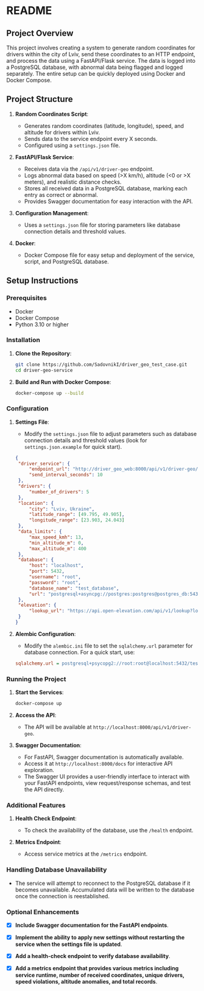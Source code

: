 # README

## Project Overview

This project involves creating a system to generate random coordinates for drivers within the city of Lviv, send these coordinates to an HTTP endpoint, and process the data using a FastAPI/Flask service. The data is logged into a PostgreSQL database, with abnormal data being flagged and logged separately. The entire setup can be quickly deployed using Docker and Docker Compose.

## Project Structure

1. **Random Coordinates Script**:
   - Generates random coordinates (latitude, longitude), speed, and altitude for drivers within Lviv.
   - Sends data to the service endpoint every X seconds.
   - Configured using a `settings.json` file.

2. **FastAPI/Flask Service**:
   - Receives data via the `/api/v1/driver-geo` endpoint.
   - Logs abnormal data based on speed (>X km/h), altitude (<0 or >X meters), and realistic distance checks.
   - Stores all received data in a PostgreSQL database, marking each entry as correct or abnormal.
   - Provides Swagger documentation for easy interaction with the API.

3. **Configuration Management**:
   - Uses a `settings.json` file for storing parameters like database connection details and threshold values.

4. **Docker**:
   - Docker Compose file for easy setup and deployment of the service, script, and PostgreSQL database.

## Setup Instructions

### Prerequisites

- Docker
- Docker Compose
- Python 3.10 or higher

### Installation

1. **Clone the Repository**:
   ```bash
   git clone https://github.com/SadovnikI/driver_geo_test_case.git
   cd driver-geo-service
   ```

2. **Build and Run with Docker Compose**:
   ```bash
   docker-compose up --build
   ```

### Configuration

1. **Settings File**:
   - Modify the `settings.json` file to adjust parameters such as database connection details and threshold values (look for `settings.json.example` for quick start).
   ```json
   {
    "driver_service": {
        "endpoint_url": "http://driver_geo_web:8000/api/v1/driver-geo/",
        "send_interval_seconds": 10
    },
    "drivers": {
        "number_of_drivers": 5
    },
    "location": {
        "city": "Lviv, Ukraine",
        "latitude_range": [49.795, 49.905],
        "longitude_range": [23.903, 24.043]
    },
    "data_limits": {
        "max_speed_kmh": 13,
        "min_altitude_m": 0,
        "max_altitude_m": 400
    },
    "database": {
        "host": "localhost",
        "port": 5432,
        "username": "root",
        "password": "root",
        "database_name": "test_database",
        "url": "postgresql+asyncpg://postgres:postgres@postgres_db:5432/test_database"
    },
    "elevation": {
        "lookup_url": "https://api.open-elevation.com/api/v1/lookup?locations={},{}"
    }
   }
   ```

2. **Alembic Configuration**:
   - Modify the `alembic.ini` file to set the `sqlalchemy.url` parameter for database connection. For a quick start, use:
   ```ini
   sqlalchemy.url = postgresql+psycopg2://root:root@localhost:5432/test_database
   ```


### Running the Project

1. **Start the Services**:
   ```bash
   docker-compose up
   ```

2. **Access the API**:
   - The API will be available at `http://localhost:8000/api/v1/driver-geo`.

3. **Swagger Documentation**:
   - For FastAPI, Swagger documentation is automatically available.
   - Access it at `http://localhost:8000/docs` for interactive API exploration.
   - The Swagger UI provides a user-friendly interface to interact with your FastAPI endpoints, view request/response schemas, and test the API directly.

### Additional Features

1. **Health Check Endpoint**:
   - To check the availability of the database, use the `/health` endpoint.
   
2. **Metrics Endpoint**:
   - Access service metrics at the `/metrics` endpoint.

### Handling Database Unavailability

- The service will attempt to reconnect to the PostgreSQL database if it becomes unavailable. Accumulated data will be written to the database once the connection is reestablished.


### Optional Enhancements

- [x] **Include Swagger documentation for the FastAPI endpoints**.
- [x] **Implement the ability to apply new settings without restarting the service when the settings file is updated**.
- [x] **Add a health-check endpoint to verify database availability**.
- [x] **Add a metrics endpoint that provides various metrics including service runtime, number of received coordinates, unique drivers, speed violations, altitude anomalies, and total records**.

